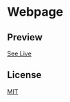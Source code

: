 # Webpage



## Preview

[See Live]((https://mank-isnoob.github.io/personal-space/))

## License

[MIT](https://choosealicense.com/licenses/mit/)
